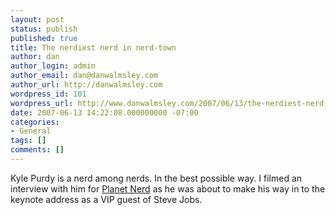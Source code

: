 ```yaml
---
layout: post
status: publish
published: true
title: The nerdiest nerd in nerd-town
author: dan
author_login: admin
author_email: dan@danwalmsley.com
author_url: http://danwalmsley.com
wordpress_id: 101
wordpress_url: http://www.danwalmsley.com/2007/06/13/the-nerdiest-nerd-in-nerd-town/
date: 2007-06-13 14:22:08.000000000 -07:00
categories:
- General
tags: []
comments: []
---
```

Kyle Purdy is a nerd among nerds. In the best possible way. I filmed an interview with him for <a href="http://planetnerd.tv">Planet Nerd</a> as he was about to make his way in to the keynote address as a VIP guest of Steve Jobs.

<object width="425" height="350"><param name="movie" value="http://www.youtube.com/v/Lqxhh_s5uyQ"></param><param name="wmode" value="transparent"></param><embed src="http://www.youtube.com/v/Lqxhh_s5uyQ" type="application/x-shockwave-flash" wmode="transparent" width="425" height="350"></embed></object>
